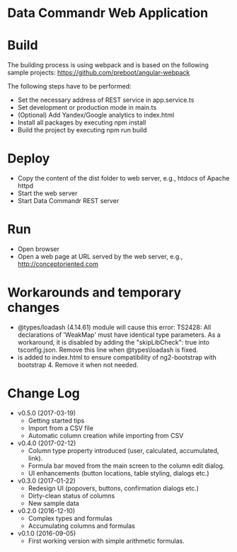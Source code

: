 # Data Commandr Web Application

# Build

The building process is using webpack and is based on the following sample projects: 
https://github.com/preboot/angular-webpack

The following steps have to be performed:
* Set the necessary address of REST service in app.service.ts
* Set development or production mode in main.ts
* (Optional) Add Yandex/Google analytics to index.html
* Install all packages by executing npm install
* Build the project by executing npm run build 

# Deploy

* Copy the content of the dist folder to web server, e.g., htdocs of Apache httpd
* Start the web server 
* Start Data Commandr REST server

# Run

* Open browser
* Open a web page at URL served by the web server, e.g., http://conceptoriented.com 

# Workarounds and temporary changes

* @types/loadash (4.14.61) module will cause this error: TS2428: All declarations of 'WeakMap' must have identical type parameters. As a workaround, it is disabled by adding the "skipLibCheck": true into tsconfig.json. 
Remove this line when @types\loadash is fixed.
* <script>window.__theme = 'bs4';</script> is added to index.html to ensure compatibility of ng2-bootstrap with bootstrap 4. Remove it when not needed.

# Change Log

* v0.5.0 (2017-03-19)
  * Getting started tips
  * Import from a CSV file
  * Automatic column creation while importing from CSV
* v0.4.0 (2017-02-12)
  * Column type property introduced (user, calculated, accumulated, link).
  * Formula bar moved from the main screen to the column edit dialog.
  * UI enhancements (button locations, table styling, dialogs etc.)
* v0.3.0 (2017-01-22)
  * Redesign UI (popovers, buttons, confirmation dialogs etc.)
  * Dirty-clean status of columns
  * New sample data
* v0.2.0 (2016-12-10)
  * Complex types and formulas
  * Accumulating columns and formulas
* v0.1.0 (2016-09-05)
  * First working version with simple arithmetic formulas.
